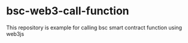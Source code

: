# bsc-web3-call-function
This repository is example for calling bsc smart contract function using web3js
